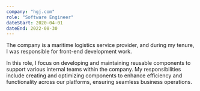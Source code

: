```yaml
---
company: "hgj.com"
role: "Software Engineer"
dateStart: 2020-04-01
dateEnd: 2022-08-30
---
```


The company is a maritime logistics service provider, and during my tenure, I was responsible for front-end development work.

In this role, I focus on developing and maintaining reusable components to support various internal teams within the company. My responsibilities include creating and optimizing components to enhance efficiency and functionality across our platforms, ensuring seamless business operations.
